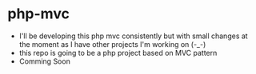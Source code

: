 # php-mvc
* I'll be developing this php mvc consistently but with small changes at the moment as I have other projects I'm working on (-_-)
* this repo is going to be a php project based on MVC pattern
* Comming Soon
